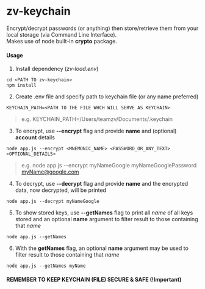 # zv-keychain
Encrypt/decrypt passwords (or anything) then store/retrieve them from your local storage (via Command Line Interface).  
Makes use of node built-in **crypto** package.

#### Usage
1. Install dependency (*zv-load.env*)
```
cd <PATH TO zv-keychain>
npm install
```
2. Create .env file and specify path to keychain file (or any name preferred)
```
KEYCHAIN_PATH=<PATH TO THE FILE WHCH WILL SERVE AS KEYCHAIN>
```
> e.g. KEYCHAIN_PATH=/Users/teamzv/Documents/.keychain  
3. To encrypt, use **--encrypt** flag and provide **name** and (optional) **account** details
```
node app.js --encrypt <MNEMONIC_NAME> <PASSWORD_OR_ANY_TEXT> <OPTIONAL_DETAILS>
```
> e.g. node app.js --encrypt myNameGoogle myNameGooglePassword myName@google.com  
4. To decrypt, use **--decrypt** flag and provide **name** and the encrypted data, now decrypted, will be printed
```
node app.js --decrypt myNameGoogle
```
5. To show stored keys, use **--getNames** flag to print all *name* of all keys stored and an optional **name** argument to filter result to those containing that *name*
```
node app.js --getNames
```
6. With the **getNames** flag, an optional **name** argument may be used to filter result to those containing that *name*
```
node app.js --getNames myName
```

#### REMEMBER TO KEEP KEYCHAIN (FILE) SECURE & SAFE (!Important)
